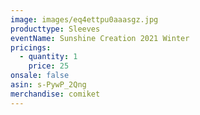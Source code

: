 ```yaml
---
image: images/eq4ettpu0aaasgz.jpg
producttype: Sleeves
eventName: Sunshine Creation 2021 Winter
pricings:
  - quantity: 1
    price: 25
onsale: false
asin: s-PywP_2Qng
merchandise: comiket
---
```

